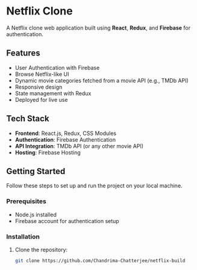 # Netflix Clone

A Netflix clone web application built using **React**, **Redux**, and **Firebase** for authentication.

## Features
- User Authentication with Firebase
- Browse Netflix-like UI
- Dynamic movie categories fetched from a movie API (e.g., TMDb API)
- Responsive design
- State management with Redux
- Deployed for live use

## Tech Stack
- **Frontend**: React.js, Redux, CSS Modules
- **Authentication**: Firebase Authentication
- **API Integration**: TMDb API (or any other movie API)
- **Hosting**: Firebase Hosting

## Getting Started
Follow these steps to set up and run the project on your local machine.

### Prerequisites
- Node.js installed
- Firebase account for authentication setup

### Installation
1. Clone the repository:
   ```bash
   git clone https://github.com/Chandrima-Chatterjee/netflix-build

